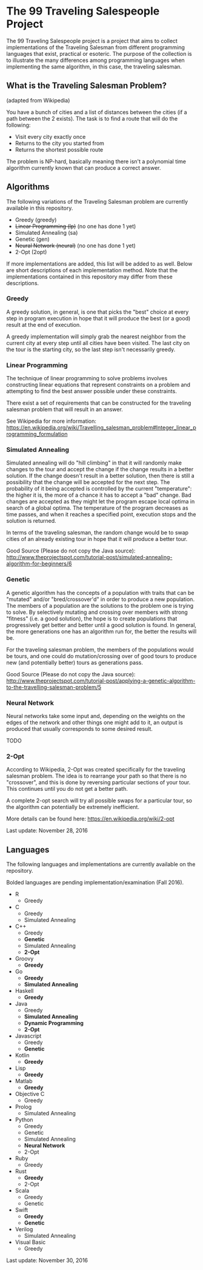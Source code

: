 # The 99 Traveling Salespeople Project

The 99 Traveling Salespeople project is a project that aims to collect
implementations of the Traveling Salesman from different programming
languages that exist, practical or esoteric. The purpose of the collection is
to illustrate the many differences among programming languages when implementing
the same algorithm, in this case, the traveling salesman.

## What is the Traveling Salesman Problem?

(adapted from Wikipedia)

You have a bunch of cities and a list of distances between the cities (if
a path between the 2 exists). The task is to find a route that will
do the following:

* Visit every city exactly once
* Returns to the city you started from
* Returns the shortest possible route

The problem is NP-hard, basically meaning there isn't a polynomial time 
algorithm currently known that can produce a correct answer.

## Algorithms

The following variations of the Traveling Salesman problem are currently 
available in this repository.

* Greedy (greedy)
* ~~Linear Programming (lp)~~ (no one has done 1 yet)
* Simulated Annealing (sa)
* Genetic (gen)
* ~~Neural Network (neural)~~ (no one has done 1 yet)
* 2-Opt (2opt)

If more implementations are added, this list will be added to as well.
Below are short descriptions of each implementation method. Note that the 
implementations contained in this repository may differ from these 
descriptions.

### Greedy

A greedy solution, in general, is one that picks the "best" choice at every
step in program execution in hope that it will produce the best (or a good)
result at the end of execution.

A greedy implementation will simply grab the nearest neighbor from the current
city at every step until all cities have been visited. The last city
on the tour is the starting city, so the last step isn't necessarily
greedy.

### Linear Programming

The technique of linear programming to solve problems involves constructing
linear equations that represent constraints on a problem and attempting to 
find the best answer possible under these constraints.

There exist a set of requirements that can be constructed for the traveling
salesman problem that will result in an answer.

See Wikipedia for more information:
https://en.wikipedia.org/wiki/Travelling_salesman_problem#Integer_linear_programming_formulation

### Simulated Annealing

Simulated annealing will do "hill climbing" in that it will randomly make
changes to the tour and accept the change if the change results in a better
solution. If the change doesn't result in a better solution, then there
is still a possibility that the change will be accepted for the next step.
The probability of it being accepted is controlled by the current 
"temperature": the higher it is, the more of a chance it has to accept a
"bad" change. Bad changes are accepted as they might let the program
escape local optima in search of a global optima. The temperature of
the program decreases as time passes, and when it reaches a specified
point, execution stops and the solution is returned.

In terms of the traveling salesman, the random change would be to swap
cities of an already existing tour in hope that it will produce
a better tour.

Good Source (Please do not copy the Java source):
http://www.theprojectspot.com/tutorial-post/simulated-annealing-algorithm-for-beginners/6

### Genetic

A genetic algorithm has the concepts of a population with traits that can be
"mutated" and/or "bred/crossover'd" in order to produce a new population.
The members of a population are the solutions to the problem one is trying
to solve. By selectively mutating and crossing over members with strong
"fitness" (i.e. a good solution), the hope is to create populations
that progressively get better and better until a good solution is
found. In general, the more generations one has an algorithm run for, the 
better the results will be.

For the traveling salesman problem, the members of the populations would
be tours, and one could do mutation/crossing over of good tours to produce
new (and potentially better) tours as generations pass.

Good Source (Please do not copy the Java source):
http://www.theprojectspot.com/tutorial-post/applying-a-genetic-algorithm-to-the-travelling-salesman-problem/5

### Neural Network

Neural networks take some input and, depending on the weights on the edges of 
the network and other things one might add to it, an output is produced that
usually corresponds to some desired result.

TODO

### 2-Opt

According to Wikipedia, 2-Opt was created specifically for the traveling 
salesman problem. The idea is to rearrange your path so that there is no
"crossover", and this is done by reversing particular sections of your
tour. This continues until you do not get a better path.

A complete 2-opt search will try all possible swaps for a particular tour,
so the algorithm can potentially be extremely inefficient.

More details can be found here:
https://en.wikipedia.org/wiki/2-opt

Last update: November 28, 2016

## Languages

The following languages and implementations are currently available on the
repository.

Bolded languages are pending implementation/examination (Fall 2016).

* R
    * Greedy
* C
    * Greedy
    * Simulated Annealing
* C++
    * Greedy
    * **Genetic**
    * Simulated Annealing
    * **2-Opt**
* Groovy
    * **Greedy**
* Go
    * **Greedy**
    * **Simulated Annealing**
* Haskell
    * **Greedy**
* Java
    * Greedy
    * **Simulated Annealing**
    * **Dynamic Programming**
    * **2-Opt**
* Javascript
    * Greedy
    * **Genetic**
* Kotlin
    * **Greedy**
* Lisp
    * **Greedy**
* Matlab
    * **Greedy**
* Objective C
    * Greedy
* Prolog
    * Simulated Annealing
* Python
    * Greedy
    * Genetic
    * Simulated Annealing
    * **Neural Network**
    * 2-Opt
* Ruby
    * Greedy
* Rust
    * **Greedy**
    * 2-Opt
* Scala
    * Greedy
    * Genetic
* Swift
    * **Greedy**
    * **Genetic**
* Verilog
    * Simulated Annealing
* Visual Basic
    * Greedy

Last update: November 30, 2016
